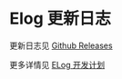 
# Elog 更新日志
更新日志见 [Github Releases](https://github.com/LetTTGACO/elog/releases)

更多详情见 [ELog 开发计划](https://1874.notion.site/Elog-91dd2037c9c847e6bc90b712b124189c)

